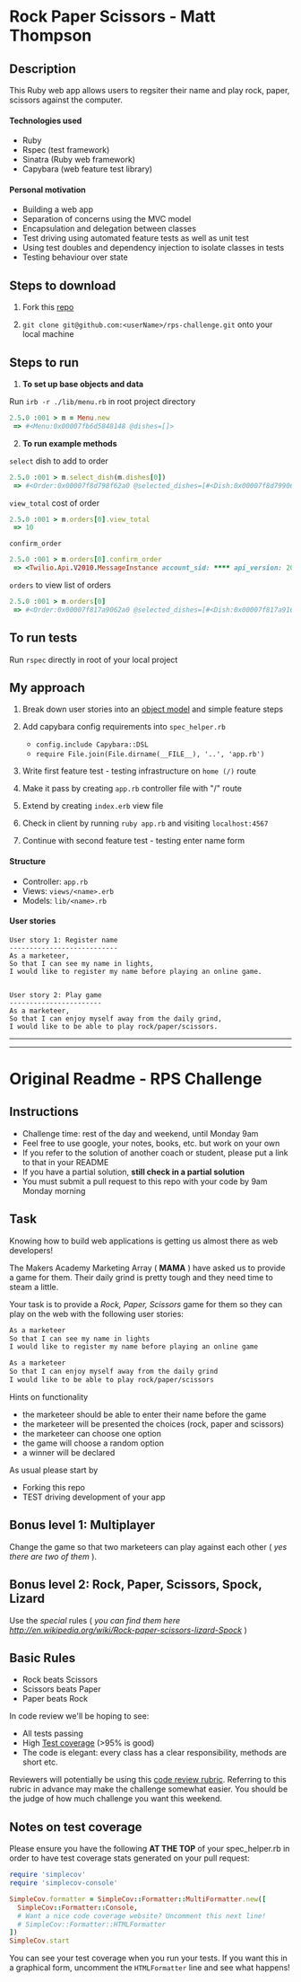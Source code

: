 Rock Paper Scissors - Matt Thompson
===================================

## Description

This Ruby web app allows users to regsiter their name and play rock, paper, scissors against the computer.


#### Technologies used

- Ruby
- Rspec (test framework)
- Sinatra (Ruby web framework)
- Capybara (web feature test library)


#### Personal motivation

- Building a web app
- Separation of concerns using the MVC model
- Encapsulation and delegation between classes
- Test driving using automated feature tests as well as unit test
- Using test doubles and dependency injection to isolate classes in tests
- Testing behaviour over state


## Steps to download

1. Fork this [repo](https://github.com/mattTea/rps-challenge)

2. `git clone git@github.com:<userName>/rps-challenge.git` onto your local machine


## Steps to run

1. **To set up base objects and data**

Run `irb -r ./lib/menu.rb` in root project directory

```ruby
2.5.0 :001 > m = Menu.new
 => #<Menu:0x00007fb6d5848148 @dishes=[]> 

```

2. **To run example methods**

`select` dish to add to order
```ruby
2.5.0 :001 > m.select_dish(m.dishes[0])
 => #<Order:0x00007f8d798f62a0 @selected_dishes=[#<Dish:0x00007f8d799068d0 @name="burger", @price=10>], @confirmed=false, 
```

`view_total` cost of order
```ruby
2.5.0 :001 > m.orders[0].view_total
 => 10
```

`confirm_order`
```ruby
2.5.0 :001 > m.orders[0].confirm_order
 => <Twilio.Api.V2010.MessageInstance account_sid: **** api_version: 2010-04-01 body: Sent from your Twilio trial account - Thank you! Your order was placed and will be delivered before 14:59 date_created: 2019-03-17 13:59:10 +0000 date_updated: 2019-03-17 13:59:10 +0000 date_sent:  direction: outbound-api error_code: 0 error_message:  from: **** messaging_service_sid:  num_media: 0 num_segments: 1 price: 0.0 price_unit: USD sid: **** status: queued subresource_uris: {"media"=>"/2010-04-01/Accounts/****/Media.json"} to: **** uri: /2010-04-01/Accounts/****.json>
```
`orders` to view list of orders
```ruby
2.5.0 :001 > m.orders[0]
 => #<Order:0x00007f817a9062a0 @selected_dishes=[#<Dish:0x00007f817a9168a8 @name="burger", @price=10>, #<Dish:0x00007f817a90e630 @name="chips", @price=5>, #<Dish:0x00007f817a90e630 @name="chips", @price=5>], @confirmed=true, @total=20> 
```


## To run tests

Run `rspec` directly in root of your local project


## My approach

1. Break down user stories into an [object model](https://github.com/mattTea/rps-challenge/blob/master/problem/problem_breakdown.md) and simple feature steps

2. Add capybara config requirements into `spec_helper.rb`
    - `config.include Capybara::DSL`
    - `require File.join(File.dirname(__FILE__), '..', 'app.rb')`

3. Write first feature test - testing infrastructure on `home (/)` route

4. Make it pass by creating `app.rb` controller file with "/" route

5. Extend by creating `index.erb` view file

6. Check in client by running `ruby app.rb` and visiting `localhost:4567`

7. Continue with second feature test - testing enter name form


#### Structure

- Controller: `app.rb`
- Views: `views/<name>.erb`
- Models: `lib/<name>.rb`


#### User stories

```
User story 1: Register name
---------------------------
As a marketeer,
So that I can see my name in lights,
I would like to register my name before playing an online game.


User story 2: Play game
-----------------------
As a marketeer,
So that I can enjoy myself away from the daily grind,
I would like to be able to play rock/paper/scissors.
```




------

------


Original Readme - RPS Challenge
===============================


Instructions
-------

* Challenge time: rest of the day and weekend, until Monday 9am
* Feel free to use google, your notes, books, etc. but work on your own
* If you refer to the solution of another coach or student, please put a link to that in your README
* If you have a partial solution, **still check in a partial solution**
* You must submit a pull request to this repo with your code by 9am Monday morning

Task
----

Knowing how to build web applications is getting us almost there as web developers!

The Makers Academy Marketing Array ( **MAMA** ) have asked us to provide a game for them. Their daily grind is pretty tough and they need time to steam a little.

Your task is to provide a _Rock, Paper, Scissors_ game for them so they can play on the web with the following user stories:

```sh
As a marketeer
So that I can see my name in lights
I would like to register my name before playing an online game

As a marketeer
So that I can enjoy myself away from the daily grind
I would like to be able to play rock/paper/scissors
```

Hints on functionality

- the marketeer should be able to enter their name before the game
- the marketeer will be presented the choices (rock, paper and scissors)
- the marketeer can choose one option
- the game will choose a random option
- a winner will be declared


As usual please start by

* Forking this repo
* TEST driving development of your app


## Bonus level 1: Multiplayer

Change the game so that two marketeers can play against each other ( _yes there are two of them_ ).

## Bonus level 2: Rock, Paper, Scissors, Spock, Lizard

Use the _special_ rules ( _you can find them here http://en.wikipedia.org/wiki/Rock-paper-scissors-lizard-Spock_ )

## Basic Rules

- Rock beats Scissors
- Scissors beats Paper
- Paper beats Rock

In code review we'll be hoping to see:

* All tests passing
* High [Test coverage](https://github.com/makersacademy/course/blob/master/pills/test_coverage.md) (>95% is good)
* The code is elegant: every class has a clear responsibility, methods are short etc.

Reviewers will potentially be using this [code review rubric](docs/review.md).  Referring to this rubric in advance may make the challenge somewhat easier.  You should be the judge of how much challenge you want this weekend.

Notes on test coverage
----------------------

Please ensure you have the following **AT THE TOP** of your spec_helper.rb in order to have test coverage stats generated
on your pull request:

```ruby
require 'simplecov'
require 'simplecov-console'

SimpleCov.formatter = SimpleCov::Formatter::MultiFormatter.new([
  SimpleCov::Formatter::Console,
  # Want a nice code coverage website? Uncomment this next line!
  # SimpleCov::Formatter::HTMLFormatter
])
SimpleCov.start
```

You can see your test coverage when you run your tests. If you want this in a graphical form, uncomment the `HTMLFormatter` line and see what happens!

